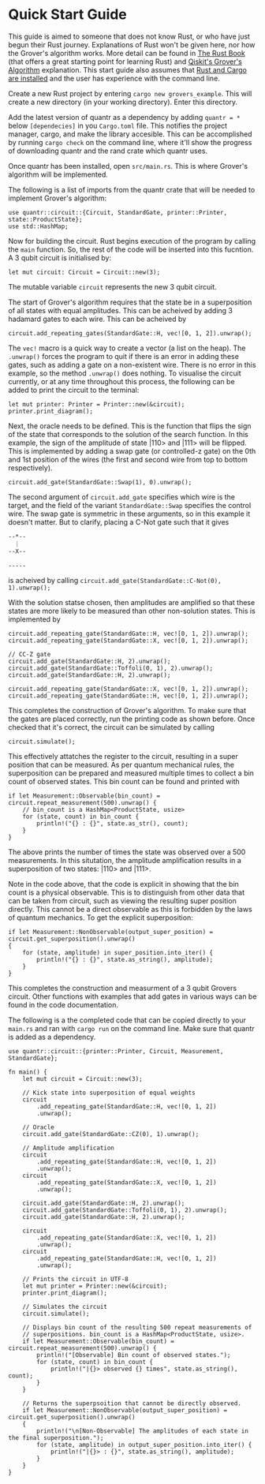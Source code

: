 # Quick Start Guide 

This guide is aimed to someone that does not know Rust, or who have
just begun their Rust journey. Explanations of Rust won't be given here,
nor how the Grover's algorithm works. More detail can be found in [The Rust
Book](https://doc.rust-lang.org/stable/book/title-page.html) (that
offers a great starting point for learning Rust) and [Qiskit's Grover's
Algorithm](https://qiskit.org/ecosystem/algorithms/tutorials/06_grover.html) 
explanation. This start guide also assumes that [Rust and Cargo are
installed](https://doc.rust-lang.org/stable/book/ch01-00-getting-started.html)
and the user has experience with the command line. 

Create a new Rust project by entering `cargo new grovers_example`. This
will create a new directory (in your working directory). Enter this 
directory.

Add the latest version of quantr as a dependency by adding `quantr = *`
below `[dependecies]` in you `Cargo.toml` file. This notifies the
project manager, cargo, and make the library accesible. This can be
accomplished by running `cargo check` on the command line, where it'll 
show the progress of downloading quantr and the rand crate which quantr
uses.

Once quantr has been installed, open `src/main.rs`. This is where 
Grover's algorithm will be implemented.

The following is a list of imports from the quantr crate that will be
needed to implement Grover's algorithm:

```rust, ignore
use quantr::circuit::{Circuit, StandardGate, printer::Printer, state::ProductState};
use std::HashMap;
```

Now for building the circuit. Rust begins execution of the program by
calling the `main` function. So, the rest of the code will be inserted
into this fucntion. A 3 qubit circuit is initialised by:

```rust,ignore
let mut circuit: Circuit = Circuit::new(3);
```

The mutable variable `circuit` represents the new 3 qubit circuit. 

The start of Grover's algorithm requires that the state be in a
superposition of all states with equal amplitudes. This can be acheived
by adding 3 hadamard gates to each wire. This can be acheived by

```rust,ignore
circuit.add_repeating_gates(StandardGate::H, vec![0, 1, 2]).unwrap();
```

The `vec!` macro is a quick way to create a vector (a list on the heap).
The `.unwrap()` forces the program to quit if there is an error in
adding these gates, such as adding a gate on a non-existent wire. There
is no error in this example, so the method `.unwrap()` does nothing. To 
visualise the circuit currently, or at any time throughout this
process, the following can be added to print the circuit to the
terminal:

```rust,ignore
let mut printer: Printer = Printer::new(&circuit);
printer.print_diagram();
```

Next, the oracle needs to be defined. This is the function that flips
the sign of the state that corresponds to the solution of the search
function. In this example, the sign of the amplitude of state |110> and 
|111> will be flipped. This is implemented by adding a swap gate (or 
controlled-z gate) on the 0th and 1st position of the wires (the first
and second wire from top to bottom respectively).

```rust,ignore
circuit.add_gate(StandardGate::Swap(1), 0).unwrap();
```

The second argument of `circuit.add_gate` specifies which wire is the
target, and the field of the variant `StandardGate::Swap` specifies the
control wire. The swap gate is symmetric in these arguments, so in this
example it doesn't matter. But to clarify, placing a C-Not gate such
that it gives

```markdown
--*--
  |
--X--

-----
```

is acheived by calling `circuit.add_gate(StandardGate::C-Not(0),
1).unwrap();`

With the solution statse chosen, then amplitudes are amplified so that
these states are more likely to be measured than other non-solution states.
This is implemented by

```rust,ignore
circuit.add_repeating_gate(StandardGate::H, vec![0, 1, 2]).unwrap();
circuit.add_repeating_gate(StandardGate::X, vec![0, 1, 2]).unwrap();

// CC-Z gate
circuit.add_gate(StandardGate::H, 2).unwrap();
circuit.add_gate(StandardGate::Toffoli(0, 1), 2).unwrap();
circuit.add_gate(StandardGate::H, 2).unwrap();

circuit.add_repeating_gate(StandardGate::X, vec![0, 1, 2]).unwrap();
circuit.add_repeating_gate(StandardGate::H, vec![0, 1, 2]).unwrap();
``` 

This completes the construction of Grover's algorithm. To make sure that
the gates are placed correctly, run the printing code as shown before.
Once checked that it's correct, the circuit can be simulated by calling

```rust,ignore
circuit.simulate();
```

This effectively attatches the register to the circuit, resulting in a
super position that can be measured. As per quantum mechanical rules,
the superposition can be prepared and measured multiple times to collect
a bin count of observed states. This bin count can be found and printed 
with

```rust,ignore
if let Measurement::Observable(bin_count) = circuit.repeat_measurement(500).unwrap() {
    // bin_count is a HashMap<ProductState, usize>
    for (state, count) in bin_count {
        println!("{} : {}", state.as_str(), count);
    }
}
```

The above prints the number of times the state was observed over a 500
measurements. In this situtation, the amplitude amplification results in
a superposition of two states: |110> and |111>.

Note in the code above, that the code is explicit in showing that the
bin count is a physical observable. This is to distinguish from other
data that can be taken from circuit, such as viewing the resulting super
position directly. This cannot be a direct observable as this is
forbidden by the laws of quantum mechanics. To get the explicit 
superposition:

```rust,ignore
if let Measurement::NonObservable(output_super_position) = circuit.get_superposition().unwrap() 
{
    for (state, amplitude) in super_position.into_iter() {
        println!("{} : {}", state.as_string(), amplitude);
    }
}
```

This completes the construction and measurment of a 3 qubit Grovers
circuit. Other functions with examples that add gates in various ways 
can be found in the code documentation. 

The following is a the completed code that can be copied
directly to your `main.rs` and ran with `cargo run` on the command line.
Make sure that quantr is added as a dependency.

```rust,ignore
use quantr::circuit::{printer::Printer, Circuit, Measurement, StandardGate};

fn main() {
    let mut circuit = Circuit::new(3);

    // Kick state into superposition of equal weights
    circuit
        .add_repeating_gate(StandardGate::H, vec![0, 1, 2])
        .unwrap();

    // Oracle
    circuit.add_gate(StandardGate::CZ(0), 1).unwrap();

    // Amplitude amplification
    circuit
        .add_repeating_gate(StandardGate::H, vec![0, 1, 2])
        .unwrap();
    circuit
        .add_repeating_gate(StandardGate::X, vec![0, 1, 2])
        .unwrap();

    circuit.add_gate(StandardGate::H, 2).unwrap();
    circuit.add_gate(StandardGate::Toffoli(0, 1), 2).unwrap();
    circuit.add_gate(StandardGate::H, 2).unwrap();

    circuit
        .add_repeating_gate(StandardGate::X, vec![0, 1, 2])
        .unwrap();
    circuit
        .add_repeating_gate(StandardGate::H, vec![0, 1, 2])
        .unwrap();

    // Prints the circuit in UTF-8
    let mut printer = Printer::new(&circuit);
    printer.print_diagram();

    // Simulates the circuit
    circuit.simulate();

    // Displays bin count of the resulting 500 repeat measurements of
    // superpositions. bin_count is a HashMap<ProductState, usize>.
    if let Measurement::Observable(bin_count) = circuit.repeat_measurement(500).unwrap() {
        println!("[Observable] Bin count of observed states.");
        for (state, count) in bin_count {
            println!("|{}> observed {} times", state.as_string(), count);
        }
    }

    // Returns the superpsoition that cannot be directly observed.
    if let Measurement::NonObservable(output_super_position) = circuit.get_superposition().unwrap()
    {
        println!("\n[Non-Observable] The amplitudes of each state in the final superposition.");
        for (state, amplitude) in output_super_position.into_iter() {
            println!("|{}> : {}", state.as_string(), amplitude);
        }
    }
}
```
